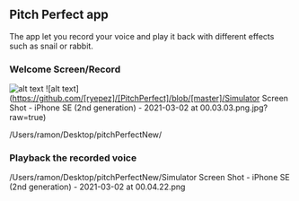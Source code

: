 ## Pitch Perfect app

The app let you record your voice and play it back with different effects such as snail or rabbit.  

### Welcome Screen/Record 
![alt text](http://url/to/img.png)
![alt text](https://github.com/[ryepez]/[PitchPerfect]/blob/[master]/Simulator Screen Shot - iPhone SE (2nd generation) - 2021-03-02 at 00.03.03.png.jpg?raw=true)

/Users/ramon/Desktop/pitchPerfectNew/

### Playback the recorded voice 
/Users/ramon/Desktop/pitchPerfectNew/Simulator Screen Shot - iPhone SE (2nd generation) - 2021-03-02 at 00.04.22.png

